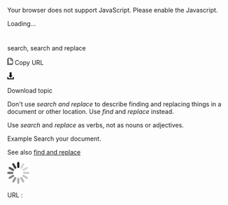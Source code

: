 Your browser does not support JavaScript. Please enable the Javascript.

Loading...

# 

search, search and replace

![Copy URL](search-and-replace_files/Copy.png)
Copy URL

![Download](search-and-replace_files/Download.png)

Download topic

Don't use *search and replace* to describe finding and replacing things in a document or other location. Use *find* and *replace* instead.

Use *search* and *replace* as verbs, not as nouns or adjectives.

Example Search your document. 

See also [](https://worldready.cloudapp.net/Styleguide/Read?id=2700&topicid=33782)[find and replace](https://worldready.cloudapp.net/Styleguide/Read?id=2700&topicid=33782)

![In progress](search-and-replace_files/activity-large.gif)

URL :
